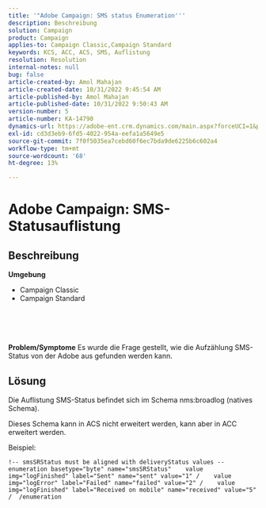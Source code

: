 ```yaml
---
title: '"Adobe Campaign: SMS status Enumeration'''
description: Beschreibung
solution: Campaign
product: Campaign
applies-to: Campaign Classic,Campaign Standard
keywords: KCS, ACC, ACS, SMS, Auflistung
resolution: Resolution
internal-notes: null
bug: false
article-created-by: Amol Mahajan
article-created-date: 10/31/2022 9:45:54 AM
article-published-by: Amol Mahajan
article-published-date: 10/31/2022 9:50:43 AM
version-number: 5
article-number: KA-14790
dynamics-url: https://adobe-ent.crm.dynamics.com/main.aspx?forceUCI=1&pagetype=entityrecord&etn=knowledgearticle&id=6ee59aca-0059-ed11-9561-6045bd006079
exl-id: cd3d3eb9-6fd5-4022-954a-eefa1a5649e5
source-git-commit: 7f0f5035ea7cebd60f6ec7bda9de6225b6c602a4
workflow-type: tm+mt
source-wordcount: '68'
ht-degree: 13%

---
```


# Adobe Campaign: SMS-Statusauflistung

## Beschreibung

<b>Umgebung</b>
- Campaign Classic
- Campaign Standard

<br><br> <br><br><b>Problem/Symptome</b>
Es wurde die Frage gestellt, wie die Aufzählung SMS-Status von der Adobe aus gefunden werden kann.


## Lösung


Die Auflistung SMS-Status befindet sich im Schema nms:broadlog (natives Schema).

Dieses Schema kann in ACS nicht erweitert werden, kann aber in ACC erweitert werden.

Beispiel:


```
!-- smsSRStatus must be aligned with deliveryStatus values --  enumeration basetype="byte" name="smsSRStatus"    value img="logFinished" label="Sent" name="sent" value="1" /    value img="logError" label="Failed" name="failed" value="2" /    value img="logFinished" label="Received on mobile" name="received" value="5" /  /enumeration
```
